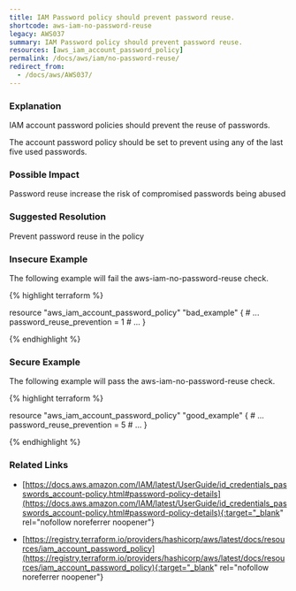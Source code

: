 ```yaml
---
title: IAM Password policy should prevent password reuse.
shortcode: aws-iam-no-password-reuse
legacy: AWS037
summary: IAM Password policy should prevent password reuse. 
resources: [aws_iam_account_password_policy] 
permalink: /docs/aws/iam/no-password-reuse/
redirect_from: 
  - /docs/aws/AWS037/
---
```


### Explanation


IAM account password policies should prevent the reuse of passwords. 

The account password policy should be set to prevent using any of the last five used passwords.
			

### Possible Impact
Password reuse increase the risk of compromised passwords being abused

### Suggested Resolution
Prevent password reuse in the policy


### Insecure Example

The following example will fail the aws-iam-no-password-reuse check.

{% highlight terraform %}

resource "aws_iam_account_password_policy" "bad_example" {
	# ...
	password_reuse_prevention = 1
	# ...
}
			
{% endhighlight %}



### Secure Example

The following example will pass the aws-iam-no-password-reuse check.

{% highlight terraform %}

resource "aws_iam_account_password_policy" "good_example" {
	# ...
	password_reuse_prevention = 5
	# ...
}
			
{% endhighlight %}



### Related Links


- [https://docs.aws.amazon.com/IAM/latest/UserGuide/id_credentials_passwords_account-policy.html#password-policy-details](https://docs.aws.amazon.com/IAM/latest/UserGuide/id_credentials_passwords_account-policy.html#password-policy-details){:target="_blank" rel="nofollow noreferrer noopener"}

- [https://registry.terraform.io/providers/hashicorp/aws/latest/docs/resources/iam_account_password_policy](https://registry.terraform.io/providers/hashicorp/aws/latest/docs/resources/iam_account_password_policy){:target="_blank" rel="nofollow noreferrer noopener"}



